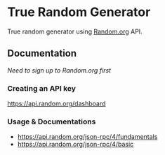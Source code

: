 # True Random Generator
True random generator using [Random.org](https://www.random.org/) API.

## Documentation
*Need to sign up to Random.org first*

### Creating an API key
https://api.random.org/dashboard

### Usage & Documentations
* https://api.random.org/json-rpc/4/fundamentals
* https://api.random.org/json-rpc/4/basic